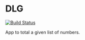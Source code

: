 # DLG

[![Build Status](https://travis-ci.org/Resinderate/DLG.svg?branch=master)](https://travis-ci.org/Resinderate/DLG)

App to total a given list of numbers.
